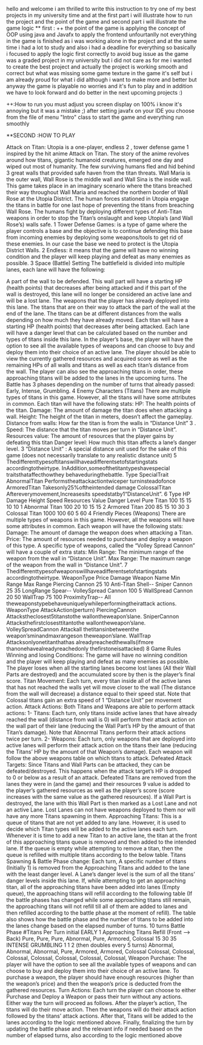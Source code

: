 hello and welcome i am thrilled to write this instruction to try one of my best projects in my university time and at the first part i will illustrate how to run the project and the point of the game and second part i will illustrate the game logic ** first : ++ the point of the game is applying the concept of OOP using java and Javafx to apply the frontend unfourtanlly not everything in the game is finished as i was working alone in the project and at the same time i had a lot to study and also i had a deadline for everything so basically i focused to apply the logic first correctly to avoid bug issue as the game was a graded project in my university but i did not care as for me i wanted to create the best project and actually the project is working smooth and correct but what was missing some game texture in the game it's self but i am already proud for what i did although i want to make more and better but anyway the game is playable no worries and it's fun to play and in addition we have to look forward and do better in the next upcoming projects :)

++:How to run you must adjust you screen display on 100% i know it's annoying but it was a mistake ;) after setting javafx on your IDE you choose from the file of menu "Intro" class to start the game and everything run smoothly

**SECOND :HOW TO PLAY

Attack on Titan: Utopia is a one-player, endless 2 , tower defense game 1 inspired by the hit anime Attack on Titan. The story of the anime revolves around how titans, gigantic humanoid creatures, emerged one day and wiped out most of humanity. The few surviving humans fled and hid behind 3 great walls that provided safe haven from the titan threats. Wall Maria is the outer wall, Wall Rose is the middle wall and Wall Sina is the inside wall. This game takes place in an imaginary scenario where the titans breached their way throughout Wall Maria and reached the northern border of Wall Rose at the Utopia District. The human forces stationed in Utopia engage the titans in battle for one last hope of preventing the titans from breaching Wall Rose. The humans fight by deploying different types of Anti-Titan weapons in order to stop the Titan’s onslaught and keep Utopia’s (and Wall Rose’s) walls safe. 1 Tower Defense Games: is a type of game where the player controls a base and the objective is to continue defending this base from incoming enemies by deploying some weapons/tools to get rid of these enemies. In our case the base we need to protect is the Utopia District Walls. 2 Endless: it means that the game will have no winning condition and the player will keep playing and defeat as many enemies as possible. 3 Space (Battle) Setting The battlefield is divided into multiple lanes, each lane will have the following:

A part of the wall to be defended. This wall part will have a starting HP (health points) that decreases after being attacked and if this part of the wall is destroyed, this lane will no longer be considered an active lane and will be a lost lane.
The weapons that the player has already deployed into this lane.
The titans that are on their way to attack the part of the wall at the end of the lane. The titans can be at different distances from the walls depending on how much they have already moved. Each titan will have a starting HP (health points) that decreases after being attacked. Each lane will have a danger level that can be calculated based on the number and types of titans inside this lane. In the player’s base, the player will have the option to see all the available types of weapons and can choose to buy and deploy them into their choice of an active lane. The player should be able to view the currently gathered resources and acquired score as well as the remaining HPs of all walls and titans as well as each titan’s distance from the wall. The player can also see the approaching titans in order, these approaching titans will be added to the lanes in the upcoming turns. The Battle has 3 phases depending on the number of turns that already passed: Early, Intense, Grumbling. 4 Enemy Characters (Titans) There are multiple types of titans in this game. However, all the titans will have some attributes in common. Each titan will have the following stats:
HP: The health points of the titan.
Damage: The amount of damage the titan does when attacking a wall.
Height: The height of the titan in meters, doesn’t affect the gameplay.
Distance from walls: How far the titan is from the walls in “Distance Unit” 3 .
Speed: The distance that the titan moves per turn in “Distance Unit”.
Resources value: The amount of resources that the player gains by defeating this titan
Danger level: How much this titan affects a lane’s danger level. 3 “Distance Unit” : A special distance unit used for the sake of this game (does not necessarily translate to any realistic distance unit) 5 Thedifferenttypesoftitanswillhaveadifferentsetofstartingstats accordingtotheirtype. InAddition,someofthetitantypeshavespecial traitsthataffecthowthey behaveduringthebattle. Type SpecialTrait AbnormalTitan Performstheattackactiontwiceper turninsteadofonce ArmoredTitan Takesonly25%oftheintended damage ColossalTitan Aftereverymovement,Increasesits speedstatby1“DistanceUnit”. 6 Type HP Damage Height Speed Resources Value Danger Level Pure Titan 100 15 15 10 10 1 Abnormal Titan 100 20 10 15 15 2 Armored Titan 200 85 15 10 30 3 Colossal Titan 1000 100 60 5 60 4 Friendly Pieces (Weapons) There are multiple types of weapons in this game. However, all the weapons will have some attributes in common. Each weapon will have the following stats:
Damage: The amount of damage the weapon does when attacking a Titan.
Price: The amount of resources needed to purchase and deploy a weapon of this type. A specific type of weapons, called the “Volley Spread Cannon” will have a couple of extra stats:
Min Range: The minimum range of the weapon from the wall in “Distance Unit”.
Max Range: The maximum range of the weapon from the wall in “Distance Unit”. 7 Thedifferenttypesofweaponswillhaveadifferentsetofstartingstats accordingtotheirtype. WeaponType Price Damage Weapon Name Min Range Max Range Piercing Cannon 25 10 Anti-Titan Shell-- Sniper Cannon 25 35 LongRange Spear-- VolleySpread Cannon 100 5 WallSpread Cannon 20 50 WallTrap 75 100 ProximityTrap-- All theweaponstypebehaveuniquelywhileperformingtheirattack actions. WeaponType AttackAction(perturn) PiercingCannon Attackstheclosest5titanstothe wallontheweapon’slane. SniperCannon Attacksthefirstclosesttitantothe wallontheweapon’slane. VolleySpreadCannon Attackall thetitansinbetweenthe weapon’sminandmaxrangeson theweapon’slane. WallTrap Attacksonlyonetitanthathas alreadyreachedthewalls(ifmore thanonehavealreadyreachedonly thefirstoneisattacked) 8 Game Rules Winning and losing Conditions: The game will have no winning condition and the player will keep playing and defeat as many enemies as possible. The player loses when all the starting lanes become lost lanes (All their Wall Parts are destroyed) and the accumulated score by then is the player’s final score. Titan Movement: Each turn, every titan inside all of the active lanes that has not reached the walls yet will move closer to the wall (The distance from the wall will decrease) a distance equal to their speed stat. Note that Colossal titans gain an extra speed of 1 “Distance Unit” per movement action. Attack Actions: Both Titans and Weapons are able to perform attack actions: 1- Titans: Each turn, only titans inside active lanes that have already reached the wall (distance from wall is 0) will perform their attack action on the wall part of their lane (reducing the Wall Part’s HP by the amount of that Titan’s damage). Note that Abnormal Titans perform their attack actions twice per turn. 2- Weapons: Each turn, only weapons that are deployed into active lanes will perform their attack action on the titans their lane (reducing the Titans’ HP by the amount of that Weapon’s damage). Each weapon will follow the above weapons table on which titans to attack. Defeated Attack Targets: Since Titans and Wall Parts can be attacked, they can be defeated/destroyed. This happens when the attack target’s HP is dropped to 0 or below as a result of an attack. Defeated Titans are removed from the lanes they were in (and the game) and their resources 9 value is added to the player’s gathered resources as well as the player’s score (score increases with the same value as the gathered resources). If a Wall Part is destroyed, the lane with this Wall Part is then marked as a Lost Lane and not an active Lane. Lost Lanes can not have weapons deployed to them nor will have any more Titans spawning in them. Approaching Titans: This is a queue of titans that are not yet added to any lane. However, it is used to decide which Titan types will be added to the active lanes each turn. Whenever it is time to add a new Titan to an active lane, the titan at the front of this approaching titans queue is removed and then added to the intended lane. If the queue is empty while attempting to remove a titan, then the queue is refilled with multiple titans according to the below table. Titans Spawning & Battle Phase change: Each turn, A specific number of titans (Initially 1) is removed from the Approaching Titans and added to the lane with the least danger level. A Lane’s danger level is the sum of all the titans’ danger levels inside this lane. If, while attempting to get an approaching titan, all of the approaching titans have been added into lanes (Empty queue), the approaching titans will refill according to the following table (If the battle phases has changed while some approaching titans still remain, the approaching titans will not refill till all of them are added to lanes and then refilled according to the battle phase at the moment of refill). The table also shows how the battle phase and the number of titans to be added into the lanes change based on the elapsed number of turns. 10 turns Battle Phase #Titans Per Turn initial EARLY 1 Approaching Titans Refill (Front —> Back) Pure, Pure, Pure, Abnormal, Pure, Armored, Colossal 15 30 35 INTENSE GRUMBLING 1 1 2 (then doubles every 5 turns) Abnormal, Abnormal, Abnormal, Pure, Armored, Armored, Colossal Colossal, Colossal, Colossal, Colossal, Colossal, Colossal, Colossal, Weapon Purchase: The player will have the option to see all the available types of weapons and can choose to buy and deploy them into their choice of an active lane. To purchase a weapon, the player should have enough resources (higher than the weapon’s price) and then the weapon’s price is deducted from the gathered resources. Turn Actions: Each turn the player can choose to either Purchase and Deploy a Weapon or pass their turn without any actions. Either way the turn will proceed as follows. After the player’s action, The titans will do their move action. Then the weapons will do their attack action followed by the titans’ attack actions. After that, Titans will be added to the lanes according to the logic mentioned above. Finally, finalizing the turn by updating the battle phase and the relevant info if needed based on the number of elapsed turns, also according to the logic mentioned above
